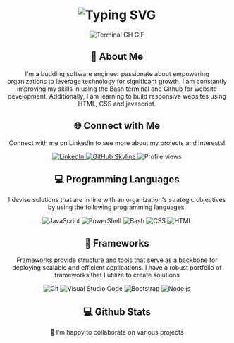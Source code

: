 
<div align="center">
    <h1><img src="https://readme-typing-svg.herokuapp.com?font=Jetbrains+mono&size=40&duration=3000&color=33FF33&center=true&vCenter=true&width=435&lines=Hey..+I'm+Folake;This+is..;..my+Github..;" alt="Typing SVG"/></h1>
    <p><img src="termina-gh.gif" alt="Terminal GH GIF" /></p>
</div>

<div align="center">
    <h2>🚀 About Me</h2>
<!--     <p><img src="termina-gh.gif" alt="Terminal GH GIF" /></p> -->
    <p>I'm a budding software engineer passionate about empowering organizations to leverage technology for significant growth. I am constantly improving my skills in using the Bash
terminal and Github for website development. Additionally, I am learning to build responsive websites using HTML, CSS and javascript.</p>
</div>

<div align="center">
<h2 align="center" class="section-heading">🌐 Connect with Me</h2>
<p> Connect with me on LinkedIn to see more about my projects and interests!</p>
<div align="center">
  <a href="https://www.linkedin.com/in/folake-oloyede-0351bb2a9/">
    <img src="https://img.shields.io/badge/ZanePearton-0077B5?style=for-the-badge&logo=linkedin&logoColor=white" alt="LinkedIn"/>
  </a>
<a href="https://github.com/DebbieGrace" target="_blank">
    <img src="https://img.shields.io/badge/View%20on%20GitHub-%230077B5.svg?&style=for-the-badge&logo=github&logoColor=white" alt="GitHub Skyline"/>
</a>
<img src="https://komarev.com/ghpvc/?username=ZanePearton&style=for-the-badge" alt="Profile views" />
</div>
<h2 align="center" class="section-heading">💻 Programming Languages</h2>
<p>I devise solutions that are in line with an organization's strategic objectives by using the following programming languages. </p>
<div align="center">
  <img src="https://img.shields.io/badge/JavaScript-F7DF1E?style=for-the-badge&logo=javascript&logoColor=black" alt="JavaScript"/>
  <img src="https://img.shields.io/badge/PowerShell-5391FE?style=for-the-badge&logo=powershell&logoColor=white" alt="PowerShell"/>
  <img src="https://img.shields.io/badge/Bash-4EAA25?style=for-the-badge&logo=gnu-bash&logoColor=white" alt="Bash"/>
    <img src="https://img.shields.io/badge/CSS-007396?style=for-the-badge&logo=java&logoColor=white" alt="CSS" />
    <img src="https://img.shields.io/badge/HTML-007396?style=for-the-badge&logo=java&logoColor=white" alt="HTML" />
</div>
<h2 align="center" class="section-heading">🔧 Frameworks</h2>
<p>Frameworks provide structure and tools that serve as a backbone for deploying scalable and efficient applications. I have a robust portfolio of frameworks that I utilize to create solutions</p>
<div align="center">
  <img src="https://img.shields.io/badge/Git-F05032?style=for-the-badge&logo=git&logoColor=white" alt="Git"/>
  <img src="https://img.shields.io/badge/Visual%20Studio%20Code-007ACC?style=for-the-badge&logo=visualstudiocode&logoColor=white" alt="Visual Studio Code"/>
  <img src="https://img.shields.io/badge/Bootstrap-7952B3?style=for-the-badge&logo=bootstrap&logoColor=white" alt="Bootstrap"/>
  <img src="https://img.shields.io/badge/Node.js-339933?style=for-the-badge&logo=nodedotjs&logoColor=white" alt="Node.js"/>
</div>
<div align="center">
<h2 align="center" class="section-heading"> 💻 Github Stats</h2>
💞️ I’m happy to collaborate on various projects

<!---
DebbieGrace/DebbieGrace is a ✨ special ✨ repository because its `README.md` (this file) appears on your GitHub profile.
You can click the Preview link to take a look at your changes.
--->

